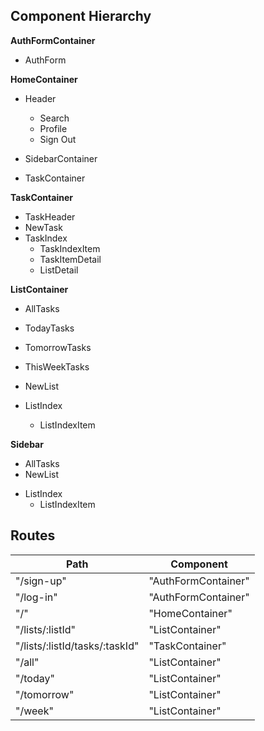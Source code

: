 ## Component Hierarchy

**AuthFormContainer**
  - AuthForm

**HomeContainer**
  - Header
    + Search
    + Profile
    + Sign Out

  - SidebarContainer


  + TaskContainer


**TaskContainer**
  - TaskHeader
  - NewTask
  - TaskIndex
    + TaskIndexItem
    - TaskItemDetail
    - ListDetail

**ListContainer**
  - AllTasks
  - TodayTasks
  - TomorrowTasks
  - ThisWeekTasks

  - NewList
  - ListIndex
    + ListIndexItem

**Sidebar**
  - AllTasks
  - NewList
  + ListIndex
    - ListIndexItem


## Routes

|Path   | Component   |
|-------|-------------|
| "/sign-up" | "AuthFormContainer" |
| "/log-in" | "AuthFormContainer" |
| "/" | "HomeContainer" |
| "/lists/:listId" | "ListContainer" |
| "/lists/:listId/tasks/:taskId" | "TaskContainer" |
| "/all" | "ListContainer" |
| "/today" | "ListContainer" |
| "/tomorrow" | "ListContainer" |
| "/week" | "ListContainer" |
